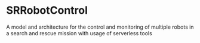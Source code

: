 # SRRobotControl
A model and architecture for the control and monitoring of multiple robots in a search and rescue mission with usage of serverless tools 
